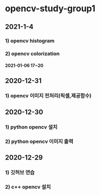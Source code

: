 # opencv-study-group1

## 2021-1-4
### 1) opencv histogram
### 2) opencv colorization
#### 2021-01-06 17~20

## 2020-12-31
### 1) opencv 이미지 전처리(픽셀,제공함수)

## 2020-12-30
### 1) python opencv 설치
### 2) python opencv 이미지 출력

## 2020-12-29
### 1) 깃허브 연습
### 2) c++ opencv 설치
